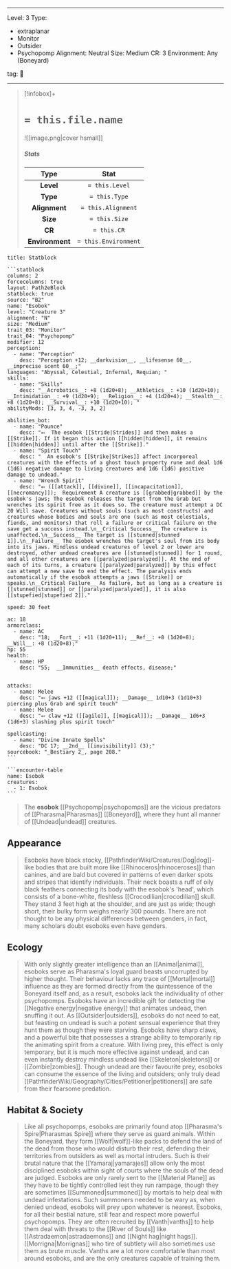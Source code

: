 
---


Level: 3
Type:
- extraplanar
- Monitor
- Outsider
- Psychopomp
Alignment: Neutral
Size: Medium
CR: 3
Environment: Any (Boneyard)


tag: 👹

---

> [!infobox]+
> #  `= this.file.name`
> ![[image.png|cover hsmall]]
> ##### Stats
> Type | Stat |
> :---:|:---:|
> **Level** | `= this.Level` |
> **Type** | `= this.Type` |
> **Alignment** | `= this.Alignment` |
> **Size** | `= this.Size` |
> **CR** | `= this.CR` |
> **Environment** | `= this.Environment` |




````ad-info
title: Statblock

```statblock
columns: 2
forcecolumns: true
layout: Path2eBlock
statblock: true
source: "B2"
name: "Esobok"
level: "Creature 3"
alignment: "N"
size: "Medium"
trait_03: "Monitor"
trait_04: "Psychopomp"
modifier: 12
perception:
  - name: "Perception"
    desc: "Perception +12; __darkvision__, __lifesense 60__, __imprecise scent 60__;"
languages: "Abyssal, Celestial, Infernal, Requian; "
skills:
  - name: "Skills"
    desc: "__Acrobatics__: +8 (1d20+8); __Athletics__: +10 (1d20+10); __Intimidation__: +9 (1d20+9); __Religion__: +4 (1d20+4); __Stealth__: +8 (1d20+8); __Survival__: +10 (1d20+10); "
abilityMods: [3, 3, 4, -3, 3, 2]

abilities_bot:
  - name: "Pounce"
    desc: "⬻  The esobok [[Stride|Strides]] and then makes a [[Strike]]. If it began this action [[hidden|hidden]], it remains [[hidden|hidden]] until after the [[Strike]]."
  - name: "Spirit Touch"
    desc: "  An esobok's [[Strike|Strikes]] affect incorporeal creatures with the effects of a ghost touch property rune and deal 1d6 (1d6) negative damage to living creatures and 1d6 (1d6) positive damage to undead."
  - name: "Wrench Spirit"
    desc: "⬻ ([[attack]], [[divine]], [[incapacitation]], [[necromancy]]);  Requirement A creature is [[grabbed|grabbed]] by the esobok's jaws; The esobok releases the target from the Grab but wrenches its spirit free as it does so. The creature must attempt a DC 20 Will save. Creatures without souls (such as most constructs) and creatures whose bodies and souls are one (such as most celestials, fiends, and monitors) that roll a failure or critical failure on the save get a success instead.\n__Critical Success__ The creature is unaffected.\n__Success__ The target is [[stunned|stunned 1]].\n__Failure__ The esobok wrenches the target's soul from its body into its jaws. Mindless undead creatures of level 2 or lower are destroyed, other undead creatures are [[stunned|stunned]] for 1 round, and all other creatures are [[paralyzed|paralyzed]]. At the end of each of its turns, a creature [[paralyzed|paralyzed]] by this effect can attempt a new save to end the effect. The paralysis ends automatically if the esobok attempts a jaws [[Strike]] or speaks.\n__Critical Failure__ As failure, but as long as a creature is [[stunned|stunned]] or [[paralyzed|paralyzed]], it is also [[stupefied|stupefied 2]]."

speed: 30 feet

ac: 18
armorclass:
  - name: AC
    desc: "18; __Fort__: +11 (1d20+11); __Ref__: +8 (1d20+8); __Will__: +8 (1d20+8);"
hp: 55
health:
  - name: HP
    desc: "55;  __Immunities__ death effects, disease;"


attacks:
  - name: Melee
    desc: "⬻ jaws +12 ([[magical]]); __Damage__ 1d10+3 (1d10+3) piercing plus Grab and spirit touch"
  - name: Melee
    desc: "⬻ claw +12 ([[agile]], [[magical]]); __Damage__ 1d6+3 (1d6+3) slashing plus spirit touch"

spellcasting:
  - name: "Divine Innate Spells"
    desc: "DC 17; __2nd__ [[invisibility]] (3);"
sourcebook: "_Bestiary 2_, page 208."
```

```encounter-table
name: Esobok
creatures:
  - 1: Esobok
```

````



> The **esobok** [[Psychopomp|psychopomps]] are the vicious predators of [[Pharasma|Pharasmas]] [[Boneyard]], where they hunt all manner of [[Undead|undead]] creatures.



## Appearance

> Esoboks have black stocky, [[PathfinderWiki/Creatures/Dog|dog]]-like bodies that are built more like [[Rhinoceros|rhinoceroses]] than canines, and are bald but covered in patterns of even darker spots and stripes that identify individuals. Their neck boasts a ruff of oily black feathers connecting its body with the esobok's 'head', which consists of a bone-white, fleshless [[Crocodilian|crocodilian]] skull. They stand 3 feet high at the shoulder, and are just as wide; though short, their bulky form weighs nearly 300 pounds. There are not thought to be any physical differences between genders, in fact, many scholars doubt esoboks even have genders.


## Ecology

> With only slightly greater intelligence than an [[Animal|animal]], esoboks serve as Pharasma's loyal guard beasts uncorrupted by higher thought. Their behaviour lacks any trace of [[Mortal|mortal]] influence as they are formed directly from the quintessence of the Boneyard itself and, as a result, esoboks lack the individuality of other psychopomps. Esoboks have an incredible gift for detecting the [[Negative energy|negative energy]] that animates undead, then snuffing it out. As [[Outsider|outsiders]], esoboks do not need to eat, but feasting on undead is such a potent sensual experience that they hunt them as though they were starving. Esoboks have sharp claws, and a powerful bite that possesses a strange ability to temporarily rip the animating spirit from a creature. With living prey, this effect is only temporary, but it is much more effective against undead, and can even instantly destroy mindless undead like [[Skeleton|skeletons]] or [[Zombie|zombies]]. Though undead are their favourite prey, esoboks can consume the essence of the living and outsiders; only truly dead [[PathfinderWiki/Geography/Cities/Petitioner|petitioners]] are safe from their fearsome predation.


## Habitat & Society

> Like all psychopomps, esoboks are primarily found atop [[Pharasma's Spire|Pharasmas Spire]] where they serve as guard animals. Within the Boneyard, they form [[Wolf|wolf]]-like packs to defend the land of the dead from those who would disturb their rest, defending their territories from outsiders as well as mortal intruders. Such is their brutal nature that the [[Yamaraj|yamarajes]] allow only the most disciplined esoboks within sight of courts where the souls of the dead are judged. Esoboks are only rarely sent to the [[Material Plane]] as they have to be tightly controlled lest they run rampage, though they are sometimes [[Summoned|summoned]] by mortals to help deal with undead infestations. Such summoners needed to be wary as, when denied undead, esoboks will prey upon whatever is nearest. Esoboks, for all their bestial nature, still fear and respect more powerful psychopomps. They are often recruited by [[Vanth|vanths]] to help them deal with threats to the [[River of Souls]] like [[Astradaemon|astradaemons]] and [[Night hag|night hags]]. [[Morrigna|Morrignas]] who tire of subtlety will also sometimes use them as brute muscle. Vanths are a lot more comfortable than most around esoboks, and are the only creatures capable of training them.










